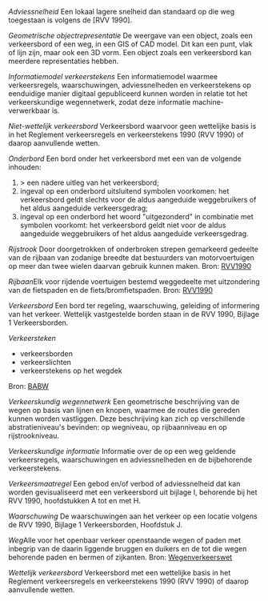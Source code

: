 <p><dfn data-lt="Adviessnelheid">Adviessnelheid</dfn> Een lokaal lagere snelheid dan standaard op die weg toegestaan is volgens de [RVV 1990].</p>
<p><dfn data-lt="Geometrische objectrepresentatie">Geometrische objectrepresentatie</dfn> De weergave van een object, zoals een verkeersbord of een weg, in een GIS of CAD model. Dit kan een punt, vlak of lijn zijn, maar ook een 3D vorm. Een object zoals een verkeersbord kan meerdere representaties hebben.</p>
<p><dfn data-lt="Informatiemodel verkeerstekens">Informatiemodel verkeerstekens</dfn> Een informatiemodel waarmee verkeersregels, waarschuwingen, adviessnelheden en verkeerstekens op eenduidige manier digitaal gepubliceerd kunnen worden in relatie tot het verkeerskundige wegennetwerk, zodat deze informatie machine-verwerkbaar is.</p>
<p><dfn data-lt="Niet-wettelijk verkeersbord">Niet-wettelijk verkeersbord</dfn> Verkeersbord waarvoor geen wettelijke basis is in het Reglement verkeersregels en verkeerstekens 1990 (RVV 1990) of daarop aanvullende wetten.</p>
<p><dfn data-lt="Onderbord">Onderbord</dfn> Een bord onder het verkeersbord met een van de volgende inhouden: <ol><li>> een nadere uitleg van het verkeersbord; </li><li> ingeval op een onderbord uitsluitend symbolen voorkomen: het verkeersbord geldt slechts voor de aldus aangeduide weggebruikers of het aldus aangeduide verkeersgedrag; </li><li> ingeval op een onderbord het woord "uitgezonderd" in combinatie met symbolen voorkomt: het verkeersbord geldt niet voor de aldus aangeduide weggebruikers of het aldus aangeduide verkeersgedrag.</li></ol></p>
<p><dfn data-lt="Rijstrook|Rijstroken">Rijstrook</dfn> Door doorgetrokken of onderbroken strepen gemarkeerd gedeelte van de rijbaan van zodanige breedte dat bestuurders van motorvoertuigen op meer dan twee wielen daarvan gebruik kunnen maken. Bron: <a href="https://wetten.overheid.nl/BWBR0004825/2023-07-01#HoofdstukI">RVV1990</a></p>
<p><dfn data lt="Rijbaan|Rijbanen">Rijbaan</dfn>Elk voor rijdende voertuigen bestemd weggedeelte met uitzondering van de fietspaden en de fiets/bromfietspaden. Bron: <a href="https://wetten.overheid.nl/BWBR0004825/2023-07-01#HoofdstukI">RVV1990</a></p>
<p><dfn data-lt="Verkeersbord">Verkeersbord</dfn> Een bord ter regeling, waarschuwing, geleiding of informering van het verkeer. Wettelijk vastgestelde borden staan in de RVV 1990, Bijlage 1 Verkeersborden.</p>
<p><dfn data-lt="Verkeersteken|Verkeerstekens">Verkeersteken</dfn> 
<ul><li>verkeersborden
<li>verkeerslichten 
<li>verkeerstekens op het wegdek</li></ul> Bron: <a href="https://wetten.overheid.nl/BWBR0004826/2024-01-01#HoofdstukII_Paragraaf1">BABW</a></p>
<p><dfn data-lt="Verkeerskundig wegennetwerk">Verkeerskundig wegennetwerk</dfn> Een geometrische beschrijving van de wegen op basis van lijnen en knopen, waarmee de routes die gereden kunnen worden vastliggen. Deze beschrijving kan zich op verschillende abstratieniveau's bevinden: op wegniveau, op rijbaanniveau en op rijstrookniveau.</p>
<p><dfn data-lt="Verkeerskundige informatie">Verkeerskundige informatie</dfn> Informatie over de op een weg geldende verkeersregels, waarschuwingen en adviessnelheden en de bijbehorende verkeerstekens.</p>
<p><dfn data-lt="Verkeersmaatregel">Verkeersmaatregel</dfn> Een gebod en/of verbod of adviessnelheid dat kan worden gevisualiseerd met een verkeersbord uit bijlage I, behorende bij het RVV 1990, hoofdstukken A tot en met H.</p>
<p><dfn data-lt="Waarschuwing">Waarschuwing</dfn> De waarschuwingen aan het verkeer op een locatie volgens de RVV 1990, Bijlage 1 Verkeersborden, Hoofdstuk J.</p>
<p><dfn data lt="Weg/Wegen">Weg</dfn>Alle voor het openbaar verkeer openstaande wegen of paden met inbegrip van de daarin liggende bruggen en duikers en de tot die wegen behorende paden en bermen of zijkanten. Bron: <a href="https://wetten.overheid.nl/BWBR0006622/2024-01-01#HoofdstukaIA">Wegenverkeerswet</a></p> 
<p><dfn data-lt="Wettelijk verkeersbord">Wettelijk verkeersbord</dfn> Verkeersbord met een wettelijke basis in het Reglement verkeersregels en verkeerstekens 1990 (RVV 1990) of daarop aanvullende wetten.</p>
